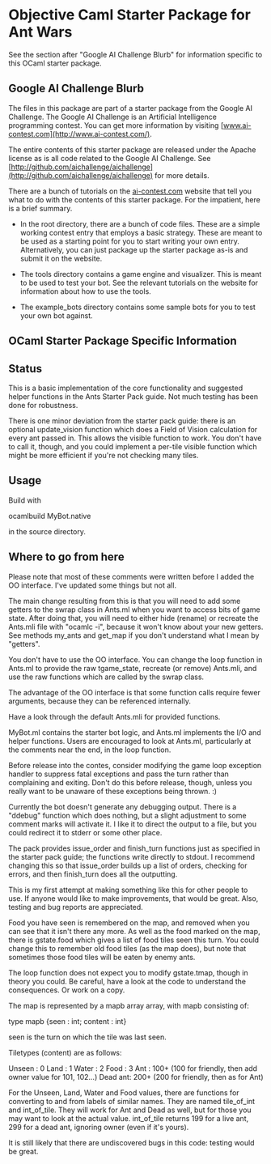# Objective Caml Starter Package for Ant Wars

See the section after "Google AI Challenge Blurb" for information
specific to this OCaml starter package.


## Google AI Challenge Blurb

The files in this package are part of a starter package from the
Google AI Challenge. The Google AI Challenge is an Artificial
Intelligence programming contest. You can get more information by
visiting [www.ai-contest.com](http://www.ai-contest.com/).

The entire contents of this starter package are released under the
Apache license as is all code related to the Google AI Challenge. See
[http://github.com/aichallenge/aichallenge](http://github.com/aichallenge/aichallenge) for more details.

There are a bunch of tutorials on the [ai-contest.com](http://ai-contest.com/)
website that tell you what to do with the contents of this starter
package. For the impatient, here is a brief summary.

* In the root directory, there are a bunch of code files. These are a
  simple working contest entry that employs a basic strategy. These
  are meant to be used as a starting point for you to start writing
  your own entry.  Alternatively, you can just package up the starter
  package as-is and submit it on the website.

* The tools directory contains a game engine and visualizer. This is
  meant to be used to test your bot. See the relevant tutorials on the
  website for information about how to use the tools.

* The example_bots directory contains some sample bots for you to test
  your own bot against.


## OCaml Starter Package Specific Information

## Status

This is a basic implementation of the core functionality and suggested 
helper functions in the Ants Starter Pack guide. Not much testing has 
been done for robustness. 

There is one minor deviation from the starter pack guide: there is an 
optional update_vision function which does a Field of Vision calculation 
for every ant passed in. This allows the visible function to work. You 
don't have to call it, though, and you could implement a per-tile 
visible function which might be more efficient if you're not checking 
many tiles.

## Usage

Build with

   ocamlbuild MyBot.native

in the source directory.

## Where to go from here

Please note that most of these comments were written before I added the 
OO interface. I've updated some things but not all.

The main change resulting from this is that you will need to add some 
getters to the swrap class in Ants.ml when you want to access bits of 
game state. After doing that, you will need to either hide (rename) or 
recreate the Ants.mli file with "ocamlc -i", because it won't know 
about your new getters. See methods my_ants and get_map if you don't 
understand what I mean by "getters".

You don't have to use the OO interface. You can change the loop function 
in Ants.ml to provide the raw tgame_state, recreate (or remove) 
Ants.mli, and use the raw functions which are called by the swrap class.

The advantage of the OO interface is that some function calls require 
fewer arguments, because they can be referenced internally.

Have a look through the default Ants.mli for provided functions.

MyBot.ml contains the starter bot logic, and Ants.ml implements the I/O 
and helper functions. Users are encouraged to look at Ants.ml, 
particularly at the comments near the end, in the loop function.

Before release into the contes, consider modifying the game loop 
exception handler to suppress fatal exceptions and pass the turn rather 
than complaining and exiting. Don't do this before release, though, 
unless you really want to be unaware of these exceptions being thrown. 
:)

Currently the bot doesn't generate any debugging output. There is a 
"ddebug" function which does nothing, but a slight adjustment to some 
comment marks will activate it. I like it to direct the output to a 
file, but you could redirect it to stderr or some other place.

The pack provides issue_order and finish_turn functions just as 
specified in the starter pack guide; the functions write directly to 
stdout. I recommend changing this so that issue_order builds up a list 
of orders, checking for errors, and then finish_turn does all the 
outputting.

This is my first attempt at making something like this for other people 
to use. If anyone would like to make improvements, that would be great. 
Also, testing and bug reports are appreciated.

Food you have seen is remembered on the map, and removed when you can 
see that it isn't there any more. As well as the food marked on the map, 
there is gstate.food which gives a list of food tiles seen this turn. 
You could change this to remember old food tiles (as the map does), but 
note that sometimes those food tiles will be eaten by enemy ants.

The loop function does not expect you to modify gstate.tmap, though in 
theory you could. Be careful, have a look at the code to understand the 
consequences. Or work on a copy.

The map is represented by a mapb array array, with mapb consisting of:

type mapb {seen : int; content : int}

seen is the turn on which the tile was last seen.

Tiletypes (content) are as follows:

Unseen 	: 0
Land	: 1
Water	: 2
Food	: 3
Ant	: 100+ (100 for friendly, then add owner value for 101, 102...)
Dead ant: 200+ (200 for friendly, then as for Ant)

For the Unseen, Land, Water and Food values, there are functions for 
converting to and from labels of similar names. They are named 
tile_of_int and int_of_tile. They will work for Ant and Dead as well, 
but for those you may want to look at the actual value. int_of_tile 
returns 199 for a live ant, 299 for a dead ant, ignoring owner (even if 
it's yours).

It is still likely that there are undiscovered bugs in this code: 
testing would be great.
